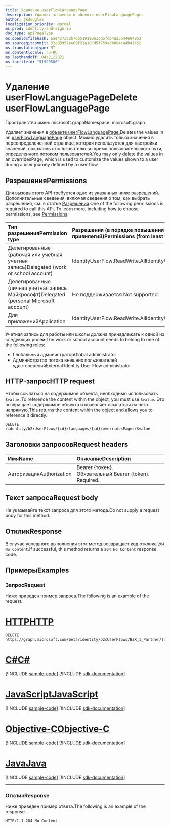 ```yaml
---
title: Удаление userFlowLanguagePage
description: Удаляет значения в объекте userFlowLanguagePage.
author: jkdouglas
localization_priority: Normal
ms.prod: identity-and-sign-in
doc_type: apiPageType
ms.openlocfilehash: 6ae4c73b2b76b519190a1cd5fdb4d25644684952
ms.sourcegitcommit: 32c83957ee69f21a10cd5f759adb884ce4b41c52
ms.translationtype: MT
ms.contentlocale: ru-RU
ms.lasthandoff: 04/21/2021
ms.locfileid: "51920506"
---
```

# <a name="delete-userflowlanguagepage"></a><span data-ttu-id="01181-103">Удаление userFlowLanguagePage</span><span class="sxs-lookup"><span data-stu-id="01181-103">Delete userFlowLanguagePage</span></span>

<span data-ttu-id="01181-104">Пространство имен: microsoft.graph</span><span class="sxs-lookup"><span data-stu-id="01181-104">Namespace: microsoft.graph</span></span>

<span data-ttu-id="01181-105">Удаляет значения в [объекте userFlowLanguagePage.](../resources/userflowlanguagepage.md)</span><span class="sxs-lookup"><span data-stu-id="01181-105">Deletes the values in an [userFlowLanguagePage](../resources/userflowlanguagepage.md) object.</span></span> <span data-ttu-id="01181-106">Можно удалить только значения в переопределеченной странице, которая используется для настройки значений, показанных пользователю во время пользовательского пути, определенного потоком пользователей.</span><span class="sxs-lookup"><span data-stu-id="01181-106">You may only delete the values in an overridesPage, which is used to customize the values shown to a user during a user journey defined by a user flow.</span></span>

## <a name="permissions"></a><span data-ttu-id="01181-107">Разрешения</span><span class="sxs-lookup"><span data-stu-id="01181-107">Permissions</span></span>

<span data-ttu-id="01181-p102">Для вызова этого API требуется одно из указанных ниже разрешений. Дополнительные сведения, включая сведения о том, как выбрать разрешения, см. в статье [Разрешения](/graph/permissions-reference).</span><span class="sxs-lookup"><span data-stu-id="01181-p102">One of the following permissions is required to call this API. To learn more, including how to choose permissions, see [Permissions](/graph/permissions-reference).</span></span>

|<span data-ttu-id="01181-110">Тип разрешения</span><span class="sxs-lookup"><span data-stu-id="01181-110">Permission type</span></span>      | <span data-ttu-id="01181-111">Разрешения (в порядке повышения привилегий)</span><span class="sxs-lookup"><span data-stu-id="01181-111">Permissions (from least to most privileged)</span></span>              |
|:--------------------|:---------------------------------------------------------|
|<span data-ttu-id="01181-112">Делегированные (рабочая или учебная учетная запись)</span><span class="sxs-lookup"><span data-stu-id="01181-112">Delegated (work or school account)</span></span>|<span data-ttu-id="01181-113">IdentityUserFlow.ReadWrite.All</span><span class="sxs-lookup"><span data-stu-id="01181-113">IdentityUserFlow.ReadWrite.All</span></span>|
|<span data-ttu-id="01181-114">Делегированные (личная учетная запись Майкрософт)</span><span class="sxs-lookup"><span data-stu-id="01181-114">Delegated (personal Microsoft account)</span></span>| <span data-ttu-id="01181-115">Не поддерживается.</span><span class="sxs-lookup"><span data-stu-id="01181-115">Not supported.</span></span>|
|<span data-ttu-id="01181-116">Для приложений</span><span class="sxs-lookup"><span data-stu-id="01181-116">Application</span></span>|<span data-ttu-id="01181-117">IdentityUserFlow.ReadWrite.All</span><span class="sxs-lookup"><span data-stu-id="01181-117">IdentityUserFlow.ReadWrite.All</span></span>|

<span data-ttu-id="01181-118">Учетная запись для работы или школы должна принадлежать к одной из следующих ролей:</span><span class="sxs-lookup"><span data-stu-id="01181-118">The work or school account needs to belong to one of the following roles:</span></span>

* <span data-ttu-id="01181-119">Глобальный администратор</span><span class="sxs-lookup"><span data-stu-id="01181-119">Global administrator</span></span>
* <span data-ttu-id="01181-120">Администратор потока внешних пользователей удостоверений</span><span class="sxs-lookup"><span data-stu-id="01181-120">External Identity User Flow administrator</span></span>

## <a name="http-request"></a><span data-ttu-id="01181-121">HTTP-запрос</span><span class="sxs-lookup"><span data-stu-id="01181-121">HTTP request</span></span>

<span data-ttu-id="01181-122">Чтобы ссылаться на содержимое объекта, необходимо использовать `$value` .</span><span class="sxs-lookup"><span data-stu-id="01181-122">To reference the content within the object, you must use `$value`.</span></span> <span data-ttu-id="01181-123">Это возвращает содержимое объекта и позволяет ссылаться на него напрямую.</span><span class="sxs-lookup"><span data-stu-id="01181-123">This returns the content within the object and allows you to reference it directly.</span></span>

<!-- {
  "blockType": "ignored"
}
-->

``` http
DELETE /identity/b2xUserFlows/{id}/languages/{id}/overridesPages/$value
```

## <a name="request-headers"></a><span data-ttu-id="01181-124">Заголовки запросов</span><span class="sxs-lookup"><span data-stu-id="01181-124">Request headers</span></span>

|<span data-ttu-id="01181-125">Имя</span><span class="sxs-lookup"><span data-stu-id="01181-125">Name</span></span>|<span data-ttu-id="01181-126">Описание</span><span class="sxs-lookup"><span data-stu-id="01181-126">Description</span></span>|
|:---|:---|
|<span data-ttu-id="01181-127">Авторизация</span><span class="sxs-lookup"><span data-stu-id="01181-127">Authorization</span></span>|<span data-ttu-id="01181-p104">Bearer {токен}. Обязательный.</span><span class="sxs-lookup"><span data-stu-id="01181-p104">Bearer {token}. Required.</span></span>|

## <a name="request-body"></a><span data-ttu-id="01181-130">Текст запроса</span><span class="sxs-lookup"><span data-stu-id="01181-130">Request body</span></span>

<span data-ttu-id="01181-131">Не указывайте текст запроса для этого метода.</span><span class="sxs-lookup"><span data-stu-id="01181-131">Do not supply a request body for this method.</span></span>

## <a name="response"></a><span data-ttu-id="01181-132">Отклик</span><span class="sxs-lookup"><span data-stu-id="01181-132">Response</span></span>

<span data-ttu-id="01181-133">В случае успешного выполнения этот метод возвращает код отклика `204 No Content`.</span><span class="sxs-lookup"><span data-stu-id="01181-133">If successful, this method returns a `204 No Content` response code.</span></span>

## <a name="examples"></a><span data-ttu-id="01181-134">Примеры</span><span class="sxs-lookup"><span data-stu-id="01181-134">Examples</span></span>

### <a name="request"></a><span data-ttu-id="01181-135">Запрос</span><span class="sxs-lookup"><span data-stu-id="01181-135">Request</span></span>

<span data-ttu-id="01181-136">Ниже приведен пример запроса.</span><span class="sxs-lookup"><span data-stu-id="01181-136">The following is an example of the request.</span></span>


# <a name="http"></a>[<span data-ttu-id="01181-137">HTTP</span><span class="sxs-lookup"><span data-stu-id="01181-137">HTTP</span></span>](#tab/http)
<!-- {
  "blockType": "request",
  "name": "delete_userflowlanguagepage"
}
-->

``` http
DELETE https://graph.microsoft.com/beta/identity/b2cUserFlows/B2X_1_Partner/languages/en/overridesPages/selfasserted1_1/$value
```
# <a name="c"></a>[<span data-ttu-id="01181-138">C#</span><span class="sxs-lookup"><span data-stu-id="01181-138">C#</span></span>](#tab/csharp)
[!INCLUDE [sample-code](../includes/snippets/csharp/delete-userflowlanguagepage-csharp-snippets.md)]
[!INCLUDE [sdk-documentation](../includes/snippets/snippets-sdk-documentation-link.md)]

# <a name="javascript"></a>[<span data-ttu-id="01181-139">JavaScript</span><span class="sxs-lookup"><span data-stu-id="01181-139">JavaScript</span></span>](#tab/javascript)
[!INCLUDE [sample-code](../includes/snippets/javascript/delete-userflowlanguagepage-javascript-snippets.md)]
[!INCLUDE [sdk-documentation](../includes/snippets/snippets-sdk-documentation-link.md)]

# <a name="objective-c"></a>[<span data-ttu-id="01181-140">Objective-C</span><span class="sxs-lookup"><span data-stu-id="01181-140">Objective-C</span></span>](#tab/objc)
[!INCLUDE [sample-code](../includes/snippets/objc/delete-userflowlanguagepage-objc-snippets.md)]
[!INCLUDE [sdk-documentation](../includes/snippets/snippets-sdk-documentation-link.md)]

# <a name="java"></a>[<span data-ttu-id="01181-141">Java</span><span class="sxs-lookup"><span data-stu-id="01181-141">Java</span></span>](#tab/java)
[!INCLUDE [sample-code](../includes/snippets/java/delete-userflowlanguagepage-java-snippets.md)]
[!INCLUDE [sdk-documentation](../includes/snippets/snippets-sdk-documentation-link.md)]

---


### <a name="response"></a><span data-ttu-id="01181-142">Отклик</span><span class="sxs-lookup"><span data-stu-id="01181-142">Response</span></span>

<span data-ttu-id="01181-143">Ниже приведен пример ответа.</span><span class="sxs-lookup"><span data-stu-id="01181-143">The following is an example of the response.</span></span>

<!-- {
  "blockType": "response",
  "truncated": true
}
-->

``` http
HTTP/1.1 204 No Content
```
